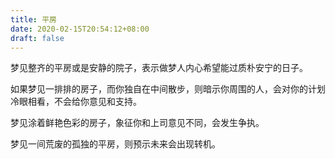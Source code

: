 ```yaml
---
title: 平房
date: 2020-02-15T20:54:12+08:00
draft: false
---
```


梦见整齐的平房或是安静的院子，表示做梦人内心希望能过质朴安宁的日子。

如果梦见一排排的房子，而你独自在中间散步，则暗示你周围的人，会对你的计划冷眼相看，不会给你意见和支持。

梦见涂着鲜艳色彩的房子，象征你和上司意见不同，会发生争执。

梦见一间荒废的孤独的平房，则预示未来会出现转机。

